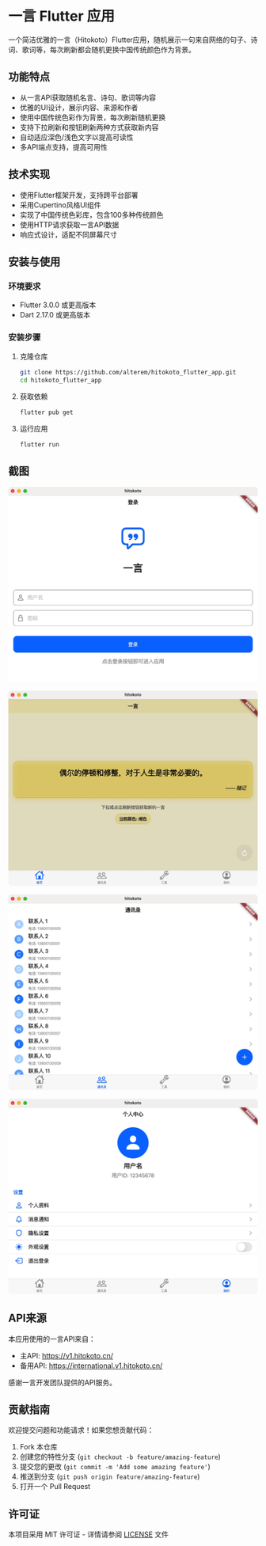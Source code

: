 # 一言 Flutter 应用

一个简洁优雅的一言（Hitokoto）Flutter应用，随机展示一句来自网络的句子、诗词、歌词等，每次刷新都会随机更换中国传统颜色作为背景。

## 功能特点

- 从一言API获取随机名言、诗句、歌词等内容
- 优雅的UI设计，展示内容、来源和作者
- 使用中国传统色彩作为背景，每次刷新随机更换
- 支持下拉刷新和按钮刷新两种方式获取新内容
- 自动适应深色/浅色文字以提高可读性
- 多API端点支持，提高可用性

## 技术实现

- 使用Flutter框架开发，支持跨平台部署
- 采用Cupertino风格UI组件
- 实现了中国传统色彩库，包含100多种传统颜色
- 使用HTTP请求获取一言API数据
- 响应式设计，适配不同屏幕尺寸

## 安装与使用

### 环境要求

- Flutter 3.0.0 或更高版本
- Dart 2.17.0 或更高版本

### 安装步骤

1. 克隆仓库
   ```bash
   git clone https://github.com/alterem/hitokoto_flutter_app.git
   cd hitokoto_flutter_app
   ```

2. 获取依赖
   ```bash
   flutter pub get
   ```

3. 运行应用
   ```bash
   flutter run
   ```

## 截图

![img1](/imgs/Alterem-2025-07-17_15-51-19.jpg)

![img2](/imgs/Alterem-2025-07-17_16-16-34.jpg)

![img3](/imgs/Alterem-2025-07-17_15-51-32.jpg)

![img4](/imgs/Alterem-2025-07-17_15-51-43.jpg)

## API来源

本应用使用的一言API来自：
- 主API: https://v1.hitokoto.cn/
- 备用API: https://international.v1.hitokoto.cn/

感谢一言开发团队提供的API服务。

## 贡献指南

欢迎提交问题和功能请求！如果您想贡献代码：

1. Fork 本仓库
2. 创建您的特性分支 (`git checkout -b feature/amazing-feature`)
3. 提交您的更改 (`git commit -m 'Add some amazing feature'`)
4. 推送到分支 (`git push origin feature/amazing-feature`)
5. 打开一个 Pull Request

## 许可证

本项目采用 MIT 许可证 - 详情请参阅 [LICENSE](LICENSE) 文件